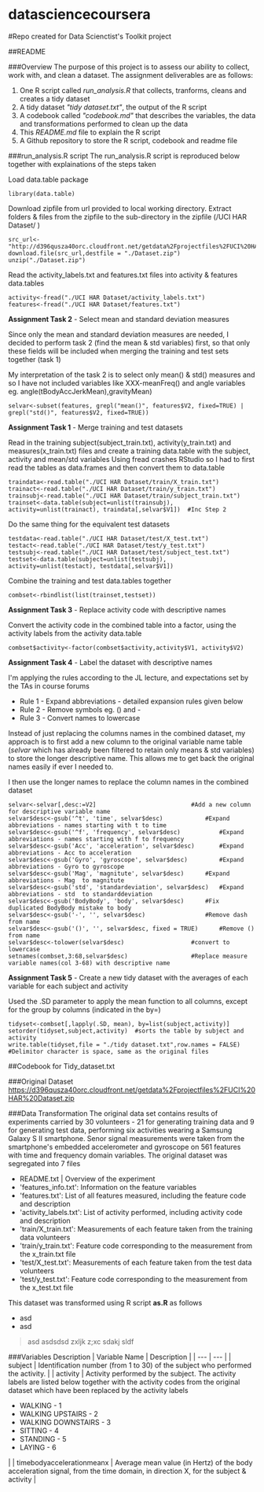 datasciencecoursera
===================

#Repo created for Data Scienctist's Toolkit project

##README

###Overview
The purpose of this project is to assess our ability to collect, work with, and clean a dataset. The assignment deliverables are as follows:

1. One R script called *run_analysis.R* that collects, tranforms, cleans and creates a tidy dataset
2. A tidy dataset *"tidy dataset.txt"*, the output of the R script
3. A codebook called *"codebook.md"* that describes the variables, the data and transformations performed to clean up the data
4. This *README.md* file to explain the R script
5. A Github repository to store the R script, codebook and readme file

###run_analysis.R script
The run_analysis.R script is reproduced below together with explainations of the steps taken

Load data.table package
```
library(data.table)
```

Download zipfile from url provided to local working directory. Extract folders & files from the zipfile to the sub-directory in the zipfile (/UCI HAR Dataset/ )
```
src_url<-"http://d396qusza40orc.cloudfront.net/getdata%2Fprojectfiles%2FUCI%20HAR%20Dataset.zip"
download.file(src_url,destfile = "./Dataset.zip")
unzip("./Dataset.zip")
```

Read the activity_labels.txt and features.txt files into activity & features data.tables
```
activity<-fread("./UCI HAR Dataset/activity_labels.txt")
features<-fread("./UCI HAR Dataset/features.txt")
```

**Assignment Task 2** - Select mean and standard deviation measures

Since only the mean and standard deviation measures are needed, I decided to perform task 2 (find the mean & std variables) first, so that only these fields will be included when merging the training and test sets together (task 1)

My interpretation of the task 2 is to select only mean() & std() measures and so I have not included variables like XXX-meanFreq() and angle variables eg. angle(tBodyAccJerkMean),gravityMean)
```
selvar<-subset(features, grepl("mean()", features$V2, fixed=TRUE) | grepl("std()", features$V2, fixed=TRUE))
```

**Assignment Task 1** - Merge training and test datasets

Read in the training subject(subject_train.txt), activity(y_train.txt) and measures(x_train.txt) files and create a training data.table with the subject, activity and mean/std variables
Using fread crashes RStudio so I had to first read the tables as data.frames and then convert them to data.table
```
traindata<-read.table("./UCI HAR Dataset/train/X_train.txt")
trainact<-read.table("./UCI HAR Dataset/train/y_train.txt")
trainsubj<-read.table("./UCI HAR Dataset/train/subject_train.txt")
trainset<-data.table(subject=unlist(trainsubj), activity=unlist(trainact), traindata[,selvar$V1])  #Inc Step 2
```

Do the same thing for the equivalent test datasets
```
testdata<-read.table("./UCI HAR Dataset/test/X_test.txt")
testact<-read.table("./UCI HAR Dataset/test/y_test.txt")
testsubj<-read.table("./UCI HAR Dataset/test/subject_test.txt")
testset<-data.table(subject=unlist(testsubj), activity=unlist(testact), testdata[,selvar$V1])
```

Combine the training and test data.tables together
```
combset<-rbindlist(list(trainset,testset))
```

**Assignment Task 3** - Replace activity code with descriptive names

Convert the activity code in the combined table into a factor, using the activity labels from the activity data.table
```
combset$activity<-factor(combset$activity,activity$V1, activity$V2)
```

**Assignment Task 4** - Label the dataset with descriptive names

I'm applying the rules according to the JL lecture, and expectations set by the TAs in course forums
- Rule 1 - Expand abbreviations - detailed expansion rules given below
- Rule 2 - Remove symbols eg. () and -
- Rule 3 - Convert names to lowercase

Instead of just replacing the columns names in the combined dataset, my approach is to first add a new column to the original variable name table (*selvar* which has already been filtered to retain only means & std variables) to store the longer descriptive name. This allows me to get back the original names easily if ever I needed to.

I then use the longer names to replace the column names in the combined dataset
```
selvar<-selvar[,desc:=V2]							#Add a new column for descriptive variable name
selvar$desc<-gsub('^t', 'time', selvar$desc) 			#Expand abbreviations - names starting with t to time
selvar$desc<-gsub('^f', 'frequency', selvar$desc) 			#Expand abbreviations - names starting with f to frequency
selvar$desc<-gsub('Acc', 'acceleration', selvar$desc) 		#Expand abbreviations - Acc to acceleration
selvar$desc<-gsub('Gyro', 'gyroscope', selvar$desc) 		#Expand abbreviations - Gyro to gyroscope
selvar$desc<-gsub('Mag', 'magnitute', selvar$desc) 		#Expand abbreviations - Mag  to magnitute
selvar$desc<-gsub('std', 'standardeviation', selvar$desc) 	#Expand abbreviations - std  to standarddeviation
selvar$desc<-gsub('BodyBody', 'body', selvar$desc) 		#Fix duplicated BodyBody mistake to body
selvar$desc<-gsub('-', '', selvar$desc) 				#Remove dash from name
selvar$desc<-gsub('()', '', selvar$desc, fixed = TRUE) 		#Remove () from name
selvar$desc<-tolower(selvar$desc) 					#convert to lowercase
setnames(combset,3:68,selvar$desc)					#Replace measure variable names(col 3-68) with descriptive name
```

**Assignment Task 5** - Create a new tidy dataset with the averages of each variable for each subject and activity

Used the .SD parameter to apply the mean function to all columns, except for the group by columns (indicated in the by=)
```
tidyset<-combset[,lapply(.SD, mean), by=list(subject,activity)]
setorder(tidyset,subject,activity)	#sorts the table by subject and activity
write.table(tidyset,file = "./tidy dataset.txt",row.names = FALSE)	#Delimitor character is space, same as the original files
```
##Codebook for Tidy_dataset.txt

###Original Dataset
https://d396qusza40orc.cloudfront.net/getdata%2Fprojectfiles%2FUCI%20HAR%20Dataset.zip


###Data Transformation
The original data set contains results of experiments carried by 30 volunteers - 21 for generating training data and 9 for generating test data, performing six activities wearing a Samsung Galaxy S II smartphone. Senor signal measurements were taken from the smartphone's embedded accelerometer and gyroscope on 561 features with time and frequency domain variables. The original dataset was segregated into 7 files
- README.txt | Overview of the experiment
- 'features_info.txt':   Information on the feature variables
- 'features.txt': List of all features measured, including the feature code and description
- 'activity_labels.txt': List of activity performed, including activity code and description
- 'train/X_train.txt': Measurements of each feature taken from the training data volunteers
- 'train/y_train.txt': Feature code corresponding to the measurement from the x_train.txt file
- 'test/X_test.txt': Measurements of each feature taken from the test data volunteers
- 'test/y_test.txt': Feature code corresponding to the measurement from the x_test.txt file

This dataset was transformed using R script **as.R**  as follows
- asd
- asd

> asd
> asdsdsd zxljk z;xc
> sdakj sldf

###Variables Description
| Variable Name | Description |
| --- | --- |
| subject | Identification number (from 1 to 30) of the subject who performed the activity. |
| activity | Activity performed by the subject. The activity labels are listed below together with the activity codes from the original dataset which have been replaced by the activity labels <ul><li> WALKING - 1</li><li> WALKING UPSTAIRS - 2</li><li> WALKING DOWNSTAIRS - 3</li><li> SITTING - 4</li><li> STANDING - 5</li><li> LAYING - 6</li></ul>|
| timebodyaccelerationmeanx | Average mean value (in Hertz) of the body acceleration signal, from the time domain, in direction X, for the subject & activity |

